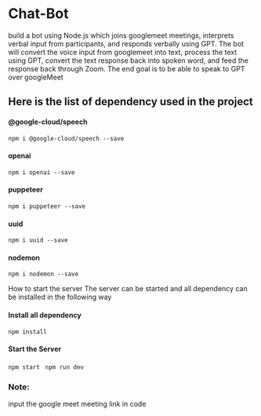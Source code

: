 # Chat-Bot

build a bot using Node.js which joins googlemeet meetings, interprets verbal input from participants, and responds verbally using GPT. The bot will convert the voice input from googlemeet into text, process the text using GPT, convert the text response back into spoken word, and feed the response back through Zoom. The end goal is to be able to speak to GPT over googleMeet

## Here is the list of dependency used in the project

#### @google-cloud/speech

`npm i @google-cloud/speech --save`

#### openai

`npm i openai --save`

#### puppeteer

`npm i puppeteer --save`

#### uuid

`npm i uuid --save`

#### nodemon

`npm i nodemon --save`

How to start the server
The server can be started and all dependency can be installed in the following way

#### Install all dependency

`npm install`

#### Start the Server

`npm start `
`npm run dev`

### Note:

input the google meet meeting link in code
